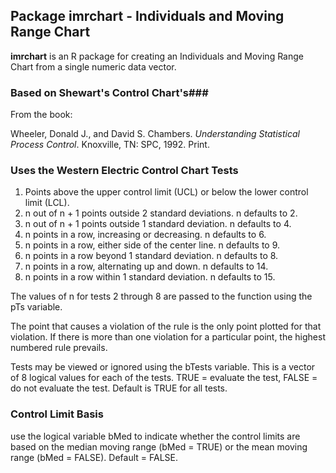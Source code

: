## Package imrchart - Individuals and Moving Range Chart ##

**imrchart** is an R package for creating an Individuals and Moving Range Chart from a single numeric data vector.

### Based on Shewart's Control Chart's###

From the book:

Wheeler, Donald J., and David S. Chambers. *Understanding Statistical Process Control*. Knoxville, TN: SPC, 1992. Print.

### Uses the Western Electric Control Chart Tests ###

1. Points above the upper control limit (UCL) or below the lower control limit (LCL).
2. n out of n + 1 points outside 2 standard deviations. n defaults to 2.
3. n out of n + 1 points outside 1 standard deviation. n defaults to 4.
4. n points in a row, increasing or decreasing. n defaults to 6.
5. n points in a row, either side of the center line. n defaults to 9.
6. n points in a row beyond 1 standard deviation. n defaults to 8.
7. n points in a row, alternating up and down. n defaults to 14.
8. n points in a row within 1 standard deviation. n defaults to 15.

The values of n for tests 2 through 8 are passed to the function using the pTs variable. 

The point that causes a violation of the rule is the only point plotted for that violation. If there is more than one violation for a particular point, the highest numbered rule prevails.

Tests may be viewed or ignored using the bTests variable. This is a vector of 8 logical values for each of the tests. TRUE = evaluate the test, FALSE = do not evaluate the test. Default is TRUE for all tests.

### Control Limit Basis ###

use the logical variable bMed to indicate whether the control limits are based on the median moving range (bMed = TRUE) or the mean moving range (bMed = FALSE). Default = FALSE.

